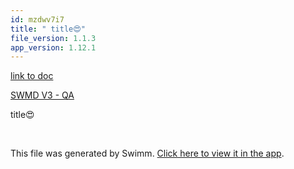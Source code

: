 ```yaml
---
id: mzdwv7i7
title: " title😍"
file_version: 1.1.3
app_version: 1.12.1
---
```


[link to doc ](link-to-doc.jfu0jg2l.sw.md)

[SWMD V3 - QA](swmd-v3-qa.d8o8h.pl.sw.md)

title😍

<br/>

This file was generated by Swimm. [Click here to view it in the app](https://swimm-web-app.web.app/repos/Z2l0aHViJTNBJTNBTm9hUmVwbyUzQSUzQU5vYW96ZXI=/docs/mzdwv7i7).
